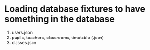 # Loading database fixtures to have something in the database
1) users.json
2) pupils, teachers, classrooms, timetable (.json)
3) classes.json